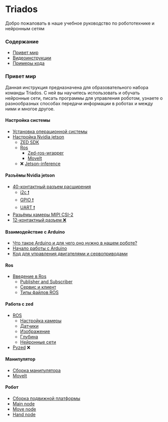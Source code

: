 # Triados
Добро пожаловать в наше учебное руководство по робототехнике и нейронным сетям

### Содержание

* [Привет мир](#привет-мир)
* [Видеоинструкции](#видеоинструкции)
* [Примеры кода](#примеры-кода)

### Привет мир

Данная инструкция предназначена для образовательного набора команды Triados. С ней вы научитесь использовать и обучать нейронные сети, писать программы для управления роботом, узнаете о разнообразных способах передачи информации в роботах и между ними и многое другое. 

#### Настройка системы
* [Установка операционной системы](docs/linux_installation.md)
* [Настройка Nvidia jetson](docs/setting_up_jetson_nano.md)
  * [ZED SDK](docs/setting_up_jetson_nano.md#zed-sdk)
  * [Ros](docs/setting_up_jetson_nano.md#ros)
    * [Zed-ros-wrapper](docs/setting_up_jetson_nano.md#zed-ros-wrapper)
    * [MoveIt](docs/setting_up_jetson_nano.md#moveit)
  * :x: [Jetson-inference](docs/setting_up_jetson_nano.md#jetson-inference)

#### Разъёмы Nvidia jetson
* [40-контактный разъем расширения ](docs/40-pin_expansion_header.md)
  * [i2c :heavy_exclamation_mark:](docs/40-pin_expansion_header.md#i2c)
  * [GPIO :heavy_exclamation_mark:](docs/40-pin_expansion_header.md#gpio)
  * [UART :heavy_exclamation_mark:](docs/40-pin_expansion_header.md#uart)
* [Разьёмы камеры MIPI CSI-2 ](docs/MIPI_CSI-2_camera_connectors.md)
* [12-контактный разъем :x:](docs/12-pin_header.md)

#### Взаимодействие с Arduino
* [Что такое Arduino и для чего оно нужно в нашем роботе?](docs/arduino.md)
* [Начало работы с Arduino](https://github.com/mook003/Triados/blob/main/docs/4to_takoe_arduino.md)
* [Код для управления двигателями и сервоприводами](docs/servo_and_motors.md) 

#### Ros
* [Введение в Ros](docs/ros.md)
  * [Publisher and Subscriber](docs/ros.md#publisher-и-subscriber)
  * [Сервис и клиент](docs/ros.md#сервис-и-клиент)
  * [Типы файлов ROS](docs/ros_files.md)

#### Работа с zed
* [ROS](docs/zed.md#ros)
  * [Настройка камеры](docs/zed_param.md)
  * [Датчики](docs/sensors.md)
  * [Изображение](docs/camera.md)
  * [Глубина](docs/depth.md)
  * [Нейронные сети](docs/object_detection.md)
* [Pyzed](docs/zed.md#pyzed) :x:

#### Манипулятор
* [Сборка манипулятора](docs/manipulator_manual.md) 
* [MoveIt](docs/moveit.md)

#### Робот
* [Сборка подвижной платформы](docs/platform.md)
* [Main node](docs/main_node.md)
* [Move node](docs/move_node.md)
* [Hand node](docs/hand_node.md)
